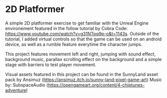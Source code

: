 # 2D Platformer 
A simple 2D platformer exercise to get familiar with the Unreal Engine environement featured in the follow tutorial by Cobra Code: https://www.youtube.com/watch?v=g31NTpq9p-o&t=1143s.
Outside of the tutorial, I added virtual controls so that the game can be used on an android device, as well as a rumble feature everytime the character jumps.

This project features movement left and right, jumping with sound effect, background music, parallax scrolling effect on the background and a simple stage with barriers to test player movement. 

Visual assets featured in this project can be found in the SunnyLand asset pack by Ansimuz (https://ansimuz.itch.io/sunny-land-pixel-game-art)
Music by: SubspaceAudio (https://opengameart.org/content/4-chiptunes-adventure)
